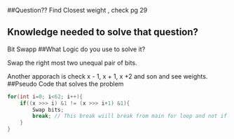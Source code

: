 ##Question??
Find Closest weight , check pg 29
## Knowledge needed to solve that question?

Bit Swapp
##What Logic do you use to solve it? 

Swap the right most two unequal pair of bits.

Another apporach is check x - 1, x + 1, x +2 and son and see weights.
##Pseudo Code that solves the problem

```java
for(int i=0; i<62; i++){
    if((x >>> i) &1 != (x >>> i+1) &1){
        Swap bits;
        break; // This break wiill break from main for loop and not if
    }
}
```